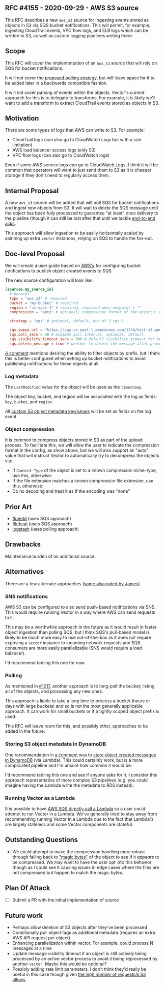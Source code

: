 ## RFC #4155 - 2020-09-29 - AWS S3 source

This RFC describes a new `aws_s3` source for ingesting events stored as objects
in S3 via SQS bucket notifications. This will permit, for example, ingesting
CloudTrail events, VPC flow logs, and ELB logs which can be written to S3, as
well as custom logging pipelines writing there.

## Scope

This RFC will cover the implementation of an `aws_s3` source that will rely on
SQS for bucket notifications.

It will not cover the [proposed polling
strategy](https://github.com/timberio/vector/issues/1017#issuecomment-694287111),
but will leave space for it to be added later in a backwards compatible fashion.

It will not cover parsing of events within the objects. Vector's current
approach for this is to delegate to transforms. For example, it is likely we'll
want to add a transform to extract CloudTrail events stored as objects in S3.

## Motivation

There are some types of logs that AWS can write to S3. For example:

* CloudTrail logs (can also go to CloudWatch Logs but with a size limitation)
* AWS load balancer access logs (only S3)
* VPC flow logs (can also go to CloudWatch logs)

Even if some AWS service logs _can_ go to CloudWatch Logs, I think it will be
common that operators will want to just send them to S3 as it is cheaper storage
if they don't need to regularly access them.

## Internal Proposal

A new `aws_s3` source will be added that will poll SQS for bucket notifications
and ingest new objects from S3. It will wait to delete the SQS message until the
object has been fully processed to guarantee "at least" once delivery to the
pipeline (though it can still be lost after that until we tackle [end-to-end
acks](https://github.com/timberio/vector/issues/3922).

This approach will allow ingestion to be easily horizontally scaled by spinning
up extra `vector` instances, relying on SQS to handle the fan-out.

## Doc-level Proposal

We will create a user guide based on
[AWS's](https://docs.aws.amazon.com/AmazonS3/latest/user-guide/enable-event-notifications.html#s3-event-notification-destinations)
for configuring bucket notifications to publish object created events to SQS.

The new source configuration will look like:

```toml
[sources.my_source_id]
  # General
  type = "aws_s3" # required
  bucket = "my-bucket" # required
  region = "us-east-1" # required, required when endpoint = ""
  compression = "auto" # optional; compression format of the objects; one of: ["auto", "none", "gzip" "lz4" "snappy" "zstd"]; default

  strategy = "sqs" # optional, default, one of ["sqs"]

  sqs.queue_url = "https://sqs.us-east-1.amazonaws.com/1234/test-s3-queue"
  sqs.poll_secs = 30 # minimum poll interval, optional, default
  sqs.visibility_timeout_secs = 300 # default visibility timeout for SQS message; if vector does not process the message in this time, the SQS message will be available to be reprocessed
  sqs.delete_message = true # whether to delete the message after processing; false is; useful for debugging; default
```

[A
comment](https://github.com/timberio/vector/issues/1017#issuecomment-699125610)
mentions desiring the ability to filter objects by prefix, but I think this is
better configured when setting up bucket notifications to avoid publishing
notifications for these objects at all.

### Log metadata

The `LastModified` value for the object will be used as the `timestamp`.

The object key, bucket, and region will be associated with the log as fields:
`key`, `bucket`, and `region`.

All [custom S3 object metadata
key/values](https://docs.aws.amazon.com/AmazonS3/latest/dev/UsingMetadata.html#object-metadata)
will be set as fields on the log event.

### Object compression

It is common to compress objects stored in S3 as part of the upload process. To
facilitate this, we will allow the user to indicate the compression format in
the config, as show above, but we will also support an "auto" value that will
instruct Vector to automatically try to decompress the objects via:

* If `Content-Type` of the object is set to a known compression mime-type, use
  this, otherwise:
* If the file extension matches a known compression file extension, use this,
  otherwise:
* Do no decoding and treat it as if the encoding was "none"

## Prior Art

* [fluentd](https://github.com/fluent/fluent-plugin-s3) (uses SQS approach)
* [filebeat](https://www.elastic.co/guide/en/beats/filebeat/master/filebeat-input-s3.html) (uses SQS approach)
* [logstash](https://github.com/logstash-plugins/logstash-input-s3) (uses
  polling approach)

## Drawbacks

Maintenance burden of an additional source.

## Alternatives

There are a few alternate approaches ([some also noted by
James](https://github.com/timberio/vector/issues/1017#issuecomment-699125610)).

### SNS notifications

AWS S3 can be configured to also send push-based notifications via SNS. This
would require running Vector in a way where AWS can send requests to it.

This may be a worthwhile approach in the future as it would result in faster
object ingestion than polling SQS, but I think SQS's pull-based model is likely
to be much more easy to use out-of-the-box as it does not require exposing
a `vector` instance to incoming network requests and SQS consumers are more
easily parallelizable (SNS would require a load balancer).

I'd recommend tabling this one for now.

### Polling

As mentioned in
[#1017](https://github.com/timberio/vector/issues/1017#issuecomment-694287111),
another approach is to long-poll the bucket; listing all of the objects, and
processing any new ones.

This approach is liable to take a long time to process a bucket (hours or days
with large buckets) and so is not the most generally applicable approach. It can
work for small buckets or if a tightly scoped object prefix is used.

This RFC will leave room for this, and possibly other, approaches to be added in
the future.

### Storing S3 object metadata in DynamoDB

One recommendation in [a
comment](https://github.com/timberio/vector/issues/1017#issuecomment-699125610)
was to [store object created messages in
DynamoDB](https://aws.amazon.com/blogs/big-data/building-and-maintaining-an-amazon-s3-metadata-index-without-servers/)
(via Lambda). This could certainly work, but is a more complicated pipeline and
I'm unsure how common it would be.

I'd recommend tabling this one and see if anyone asks for it. I consider this
approach representative of more complex S3 pipelines (e.g. you could imagine
having the Lambda write the metadata to RDS instead).

### Running Vector as a Lambda

It is possible to have [AWS SQS directly call
a Lambda](https://docs.aws.amazon.com/lambda/latest/dg/with-sqs.html) so a user
could attempt to run Vector in a Lambda. We've generally tried to stay away from
recommending running Vector in a Lambda due to the fact that Lambda's are
largely stateless and some Vector components are stateful.

## Outstanding Questions

* We could attempt to make the compression handling more robust through falling
  back to ["magic bytes"](https://en.wikipedia.org/wiki/List_of_file_signatures)
  of the object to see if it _appears_ to be compressed.  We may want to have
  the user opt into this behavior though as I could see it causing issues in
  edge cases where the files are not compressed but happen to match the magic
  bytes.

## Plan Of Attack

* [ ] Submit a PR with the initial implementation of source

## Future work

* Perhaps allow deletion of S3 objects after they've been processed
* Conditionally pull object tags as additional metadata (requires an extra AWS
  API request per object)
* Enhancing parallelization within vector. For example, could process N messages
  at a time
* Update message visibility timeout if an object is still actively being
  processed by an active vector process to avoid it being reprocessed by another
  `vector`. Maybe this would be optional?
* Possibly adding rate limit parameters. I don't think they'd really be useful
	in this case though given [the high number of requests/s S3
	allows](https://docs.aws.amazon.com/AmazonS3/latest/dev/optimizing-performance.html).
